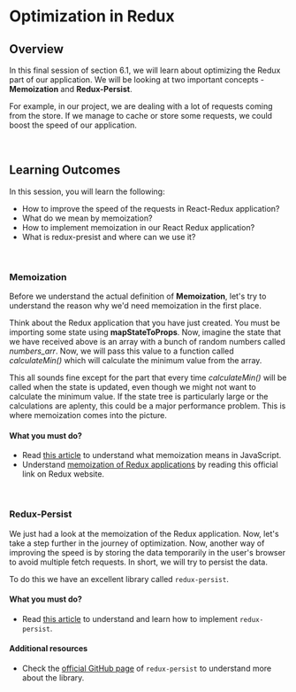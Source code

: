 # **Optimization in Redux**

## Overview

In this final session of section 6.1, we will learn about optimizing the Redux part of our application. We will be looking at two important concepts - **Memoization** and **Redux-Persist**.

For example, in our project, we are dealing with a lot of requests coming from the store. If we manage to cache or store some requests, we could boost the speed of our application.

<br />

## Learning Outcomes

In this session, you will learn the following:

- How to improve the speed of the requests in React-Redux application?
- What do we mean by memoization?
- How to implement memoization in our React Redux application?
- What is redux-presist and where can we use it?
  
<br />

### Memoization

Before we understand the actual definition of **Memoization**, let's try to understand the reason why we'd need memoization in the first place. 

Think about the Redux application that you have just created. You must be importing some state using **mapStateToProps**. Now, imagine the state that we have received above is an array with a bunch of random numbers called *numbers_arr*. Now, we will pass this value to a function called *calculateMin()* which will calculate the minimum value from the array. 

This all sounds fine except for the part that every time *calculateMin()* will be called when the state is updated, even though we might not want to calculate the minimum value. If the state tree is particularly large or the calculations are aplenty, this could be a major performance problem. This is where memoization comes into the picture.

#### What you must do?

- Read [this article](https://codeburst.io/understanding-memoization-in-3-minutes-2e58daf33a19) to understand what memoization means in JavaScript.
- Understand [memoization of Redux applications](https://redux.js.org/recipes/computing-derived-data/) by reading this official link on Redux website.

<br />

### Redux-Persist

We just had a look at the memoization of the Redux application. Now, let's take a step further in the journey of optimization. Now, another way of improving the speed is by storing the data temporarily in the user's browser to avoid multiple fetch requests. In short, we will try to persist the data.

To do this we have an excellent library called `redux-persist`.

#### What you must do?

- Read [this article](https://blog.bam.tech/developer-news/redux-persist-how-it-works-and-how-to-change-the-structure-of-your-persisted-store) to understand and learn how to implement `redux-persist`.

#### Additional resources

- Check the [official GitHub page](https://github.com/rt2zz/redux-persist) of `redux-persist` to understand more about the library.